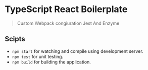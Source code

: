 # TypeScript React Boilerplate

> Custom Webpack congiuration
> Jest And Enzyme

## Scipts

- `npm start` for watching and compile using development server.
- `npm test` for unit testing.
- `npm build` for building the application.
